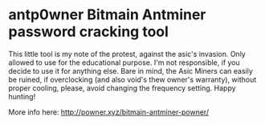 # antp0wner Bitmain Antminer password cracking tool

This little tool is my note of the protest, against the asic's invasion.
Only allowed to use for the educational purpose. I'm not responsible, if you decide to use it for anything else.
Bare in mind, the Asic Miners can easily be ruined, if overclocking (and also void's thew owner's warranty), without proper cooling, please, avoid changing the frequency setting.
Happy hunting!

More info here: http://powner.xyz/bitmain-antminer-powner/
